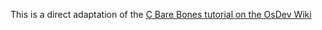 This is a direct adaptation of the [C Bare Bones tutorial on the OsDev Wiki](https://wiki.osdev.org/Bare_Bones)